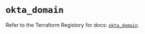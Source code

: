 # `okta_domain`

Refer to the Terraform Registory for docs: [`okta_domain`](https://registry.terraform.io/providers/okta/okta/4.4.2/docs/resources/domain).
